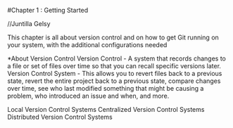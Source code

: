 #Chapter 1 : Getting Started

//Juntilla Gelsy

This chapter is all about version control and on how to get Git running on your system, with the additional configurations needed

*About Version Control
  Version Control - A system that records changes to a file or set of files over time so that you can recall specific versions later. 
  Version Control System - This allows you to revert files back to a previous state, revert the entire project back to a previous state, compare changes over time, see who last modified something that might be causing a problem, who introduced an issue and when, and more.
  
  Local Version Control Systems
  Centralized Version Control Systems
  Distributed Version Control Systems
